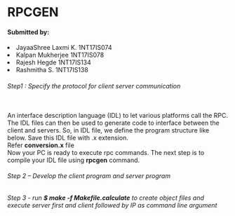 # RPCGEN 

<h4>Submitted by:</h4>
<li>JayaaShree Laxmi K. 1NT17IS074</li>
<li>Kalpan Mukherjee 1NT17IS078</li>
<li>Rajesh Hegde 1NT17IS134</li>
<li>Rashmitha S. 1NT17IS138</li>

<h6>Step1  : Specify the protocol for client server communication</h6>
<br>
An interface description language (IDL) to let various platforms call the RPC. The IDL files can then be used to generate code to interface between the client and servers. So, in IDL file, we define the program structure like below. Save this IDL file with .x extension.
<br>
Refer <b>conversion.x</b> file
<br>
Now your PC is ready to execute rpc commands. The next step is to compile your IDL file using <b>rpcgen</b> command.
<br>
<h6>Step 2 – Develop the client program and server program</h6>
<h6>Step 3 - run <b>$ make -f Makefile.calculate</b> to create object files and execute server first and client followed by IP as command line argument</h6>